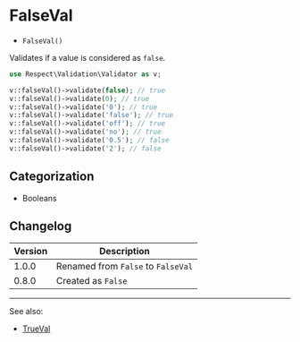 # FalseVal

- `FalseVal()`

Validates if a value is considered as `false`.

```php
use Respect\Validation\Validator as v;

v::falseVal()->validate(false); // true
v::falseVal()->validate(0); // true
v::falseVal()->validate('0'); // true
v::falseVal()->validate('false'); // true
v::falseVal()->validate('off'); // true
v::falseVal()->validate('no'); // true
v::falseVal()->validate('0.5'); // false
v::falseVal()->validate('2'); // false
```

## Categorization

- Booleans

## Changelog

Version | Description
--------|-------------
  1.0.0 | Renamed from `False` to `FalseVal`
  0.8.0 | Created as `False`

***
See also:

- [TrueVal](TrueVal.md)
